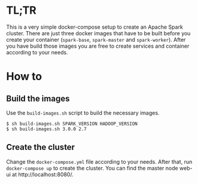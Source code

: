 # TL;TR

This is a very simple docker-compose setup to create an Apache Spark cluster. There are just three docker images that have to be built before you
create your container (`spark-base`, `spark-master` and `spark-worker`). After you have build those images you are free to create services and container
according to your needs.

# How to

## Build the images

Use the `build-images.sh` script to build the necessary images.

```
$ sh build-images.sh SPARK_VERSION HADOOP_VERSION
$ sh build-images.sh 3.0.0 2.7
```

## Create the cluster

Change the `docker-compose.yml` file according to your needs.
After that, run `docker-compose up` to create the cluster.
You can find the master node web-ui at http://localhost:8080/.
